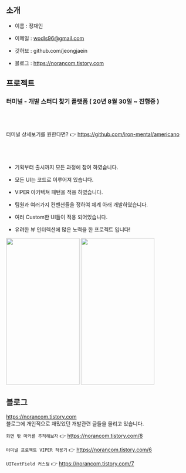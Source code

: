 ## 소개
- 이름 : 정재인


- 이메일 : wodls96@gmail.com


- 깃허브 : github.com/jeongjaein


- 블로그 : https://norancom.tistory.com




## 프로젝트

### 터미널 - 개발 스터디 찾기 플랫폼  ( 20년 8월 30일 ~ 진행중 )
<br><br><br>
터미널 상세보기를 원한다면? 👉 https://github.com/iron-mental/americano
<br><br><br><br>
- 기획부터 출시까지 모든 과정에 참여 하였습니다.

- 모든 UI는 코드로 이루어져 있습니다.


- VIPER 아키텍쳐 패턴을 적용 하였습니다.


- 팀원과 여러가지 컨벤션들을 정하여 체계 아래 개발하였습니다.


- 여러 Custom한 UI들이 적용 되어있습니다.

- 유려한 뷰 인터렉션에 많은 노력을 한 프로젝트 입니다!

<img src="https://user-images.githubusercontent.com/54730280/109645441-2de38e80-7b9a-11eb-8b01-3409d7792d27.gif" width="200" height="400" />
<img src="https://user-images.githubusercontent.com/54730280/109643712-f70c7900-7b97-11eb-88b2-0fc8e5b47c2a.gif" width="200" height="400" />



## 블로그

https://norancom.tistory.com
<br>
블로그에 개인적으로 재밌었던 개발관련 글들을 올리고 있습니다.



```화면 밖 마커를 추적해보자``` 👉 https://norancom.tistory.com/8

```터미널 프로젝트 VIPER 적용기``` 👉 https://norancom.tistory.com/6 

```UITextField 커스텀``` 👉 https://norancom.tistory.com/7





